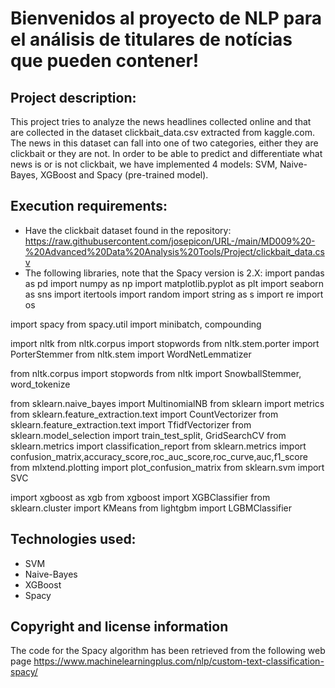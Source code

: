 # Bienvenidos al proyecto de NLP para el análisis de titulares de notícias que pueden contener!

## Project description:
This project tries to analyze the news headlines collected online and that are collected in the dataset clickbait_data.csv extracted from kaggle.com.
The news in this dataset can fall into one of two categories, either they are clickbait or they are not.
In order to be able to predict and differentiate what news is or is not clickbait, we have implemented 4 models: SVM, Naive-Bayes, XGBoost and Spacy (pre-trained model).

## Execution requirements:
- Have the clickbait dataset found in the repository: https://raw.githubusercontent.com/josepicon/URL-/main/MD009%20-%20Advanced%20Data%20Analysis%20Tools/Project/clickbait_data.csv
- The following libraries, note that the Spacy version is 2.X:
import pandas as pd
import numpy as np
import matplotlib.pyplot as plt
import seaborn as sns
import itertools
import random
import string as s
import re
import os

import spacy
from spacy.util import minibatch, compounding


import nltk
from nltk.corpus import stopwords
from nltk.stem.porter import PorterStemmer
from nltk.stem import WordNetLemmatizer

from nltk.corpus import stopwords
from nltk import SnowballStemmer, word_tokenize

from sklearn.naive_bayes import MultinomialNB
from sklearn import metrics
from sklearn.feature_extraction.text import CountVectorizer
from sklearn.feature_extraction.text import TfidfVectorizer
from sklearn.model_selection import train_test_split, GridSearchCV
from sklearn.metrics import classification_report
from sklearn.metrics import confusion_matrix,accuracy_score,roc_auc_score,roc_curve,auc,f1_score
from mlxtend.plotting import plot_confusion_matrix
from sklearn.svm import SVC

import xgboost as xgb
from xgboost import XGBClassifier
from sklearn.cluster import KMeans
from lightgbm import LGBMClassifier

## Technologies used:
- SVM
- Naive-Bayes
- XGBoost
- Spacy

## Copyright and license information
The code for the Spacy algorithm has been retrieved from the following web page
https://www.machinelearningplus.com/nlp/custom-text-classification-spacy/